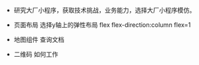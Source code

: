 - 研究大厂小程序，获取技术挑战，业务能力，选择大厂小程序模仿。

- 页面布局
    选择y轴上的弹性布局 
    flex flex-direction:column
    flex=1

- 地图组件
    查询文档

- 二维码
    如何工作